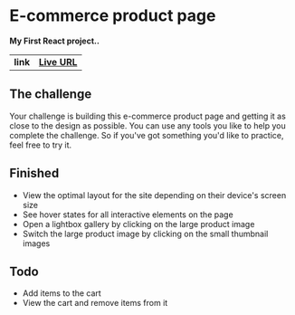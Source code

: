 # E-commerce product page
**My First React project..**

|||
|---|---|
|**link**|<a href="https://ecommerce-product-website-t1zguzxz5-aswinth24.vercel.app/">**Live URL**</a>|
## The challenge

Your challenge is building this e-commerce product page and getting it as close to the design as possible.
You can use any tools you like to help you complete the challenge. So if you've got something you'd like to practice, feel free to try it.

## Finished

- View the optimal layout for the site depending on their device's screen size
- See hover states for all interactive elements on the page
- Open a lightbox gallery by clicking on the large product image
- Switch the large product image by clicking on the small thumbnail images
  
## Todo
- Add items to the cart
- View the cart and remove items from it

